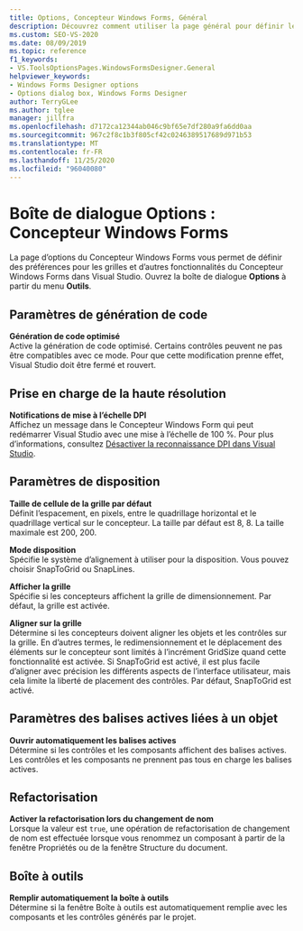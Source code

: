 ```yaml
---
title: Options, Concepteur Windows Forms, Général
description: Découvrez comment utiliser la page général pour définir les préférences pour les grilles et d’autres fonctionnalités du Concepteur Windows Forms dans Visual Studio.
ms.custom: SEO-VS-2020
ms.date: 08/09/2019
ms.topic: reference
f1_keywords:
- VS.ToolsOptionsPages.WindowsFormsDesigner.General
helpviewer_keywords:
- Windows Forms Designer options
- Options dialog box, Windows Forms Designer
author: TerryGLee
ms.author: tglee
manager: jillfra
ms.openlocfilehash: d7172ca12344ab046c9bf65e7df280a9fa6dd0aa
ms.sourcegitcommit: 967c2f8c1b3f805cf42c0246389517689d971b53
ms.translationtype: MT
ms.contentlocale: fr-FR
ms.lasthandoff: 11/25/2020
ms.locfileid: "96040080"
---
```

# <a name="options-dialog-box-windows-forms-designer"></a>Boîte de dialogue Options : Concepteur Windows Forms

La page d’options du Concepteur Windows Forms vous permet de définir des préférences pour les grilles et d’autres fonctionnalités du Concepteur Windows Forms dans Visual Studio. Ouvrez la boîte de dialogue **Options** à partir du menu **Outils**.

## <a name="code-generation-settings"></a>Paramètres de génération de code

**Génération de code optimisé**\
Active la génération de code optimisé. Certains contrôles peuvent ne pas être compatibles avec ce mode. Pour que cette modification prenne effet, Visual Studio doit être fermé et rouvert.

## <a name="high-dpi-support"></a>Prise en charge de la haute résolution

**Notifications de mise à l’échelle DPI**\
Affichez un message dans le Concepteur Windows Form qui peut redémarrer Visual Studio avec une mise à l’échelle de 100 %. Pour plus d’informations, consultez [Désactiver la reconnaissance DPI dans Visual Studio](/dotnet/framework/winforms/disable-dpi-awareness-visual-studio).

## <a name="layout-settings"></a>Paramètres de disposition

**Taille de cellule de la grille par défaut**\
Définit l’espacement, en pixels, entre le quadrillage horizontal et le quadrillage vertical sur le concepteur. La taille par défaut est 8, 8. La taille maximale est 200, 200.

**Mode disposition**\
Spécifie le système d’alignement à utiliser pour la disposition. Vous pouvez choisir SnapToGrid ou SnapLines.

**Afficher la grille**\
Spécifie si les concepteurs affichent la grille de dimensionnement. Par défaut, la grille est activée.

**Aligner sur la grille**\
Détermine si les concepteurs doivent aligner les objets et les contrôles sur la grille. En d’autres termes, le redimensionnement et le déplacement des éléments sur le concepteur sont limités à l’incrément GridSize quand cette fonctionnalité est activée. Si SnapToGrid est activé, il est plus facile d’aligner avec précision les différents aspects de l’interface utilisateur, mais cela limite la liberté de placement des contrôles. Par défaut, SnapToGrid est activé.

## <a name="object-bound-smart-tag-settings"></a>Paramètres des balises actives liées à un objet

**Ouvrir automatiquement les balises actives**\
Détermine si les contrôles et les composants affichent des balises actives. Les contrôles et les composants ne prennent pas tous en charge les balises actives.

## <a name="refactoring"></a>Refactorisation

**Activer la refactorisation lors du changement de nom**\
Lorsque la valeur est `true`, une opération de refactorisation de changement de nom est effectuée lorsque vous renommez un composant à partir de la fenêtre Propriétés ou de la fenêtre Structure du document.

## <a name="toolbox"></a>Boîte à outils

**Remplir automatiquement la boîte à outils**\
Détermine si la fenêtre Boîte à outils est automatiquement remplie avec les composants et les contrôles générés par le projet.
